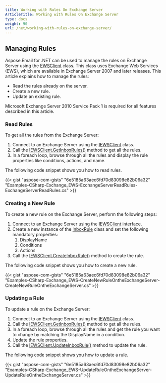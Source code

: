 ```yaml
---
title: Working with Rules On Exchange Server
ArticleTitle: Working with Rules On Exchange Server
type: docs
weight: 90
url: /net/working-with-rules-on-exchange-server/
---
```



## **Managing Rules**

Aspose.Email for .NET can be used to manage the rules on Exchange Server using the [EWSClient](https://reference.aspose.com/email/net/aspose.email.clients.exchange.webservice/ewsclient/) class. This class uses Exchange Web Services (EWS), which are available in Exchange Server 2007 and later releases. This article explains how to manage the rules:

- Read the rules already on the server.
- Create a new rule.
- Update an existing rule.

Microsoft Exchange Server 2010 Service Pack 1 is required for all features described in this article.

### **Read Rules**

To get all the rules from the Exchange Server:

1. Connect to an Exchange Server using the [IEWSClient](https://reference.aspose.com/email/net/aspose.email.clients.exchange.webservice/iewsclient/) class.
1. Call the [IEWSClient.GetInboxRules()](https://reference.aspose.com/email/net/aspose.email.clients.exchange.webservice/iewsclient/getinboxrules/#getinboxrules) method to get all the rules.
1. In a foreach loop, browse through all the rules and display the rule properties like conditions, actions, and name.

The following code snippet shows you how to read rules.

{{< gist "aspose-com-gists" "6e5185a63aec6fd70d83098e82b06a32" "Examples-CSharp-Exchange_EWS-ExchangeServerReadRules-ExchangeServerReadRules.cs" >}}

### **Creating a New Rule**

To create a new rule on the Exchange Server, perform the following steps:

1. Connect to an Exchange Server using the [IEWSClient](https://reference.aspose.com/email/net/aspose.email.clients.exchange.webservice/iewsclient/) interface.
1. Create a new instance of the [InboxRule](https://reference.aspose.com/email/net/aspose.email.clients.exchange/inboxrule/) class and set the following mandatory properties:
   1. DisplayName
   1. Conditions
   1. Actions
1. Call the [IEWSClient.CreateInboxRule()](https://reference.aspose.com/email/net/aspose.email.clients.exchange.webservice/iewsclient/createinboxrule/#createinboxrule) method to create the rule.

The following code snippet shows you how to create a new rule.

{{< gist "aspose-com-gists" "6e5185a63aec6fd70d83098e82b06a32" "Examples-CSharp-Exchange_EWS-CreateNewRuleOntheExchangeServer-CreateNewRuleOntheExchangeServer.cs" >}}

### **Updating a Rule**

To update a rule on the Exchange Server:

1. Connect to an Exchange Server using the [IEWSClient](https://reference.aspose.com/email/net/aspose.email.clients.exchange.webservice/iewsclient/) class.
1. Call the [IEWSClient.GetInboxRules()](https://reference.aspose.com/email/net/aspose.email.clients.exchange.webservice/iewsclient/getinboxrules/#getinboxrules) method to get all the rules.
1. In a foreach loop, browse through all the rules and get the rule you want to change by matching the DisplayName in a condition.
1. Update the rule properties.
1. Call the [IEWSClient.UpdateInboxRule()](https://reference.aspose.com/email/net/aspose.email.clients.exchange.webservice/iewsclient/updateinboxrule/#updateinboxrule/) method to update the rule.

The following code snippet shows you how to update a rule.

{{< gist "aspose-com-gists" "6e5185a63aec6fd70d83098e82b06a32" "Examples-CSharp-Exchange_EWS-UpdateRuleOntheExchangeServer-UpdateRuleOntheExchangeServer.cs" >}}
